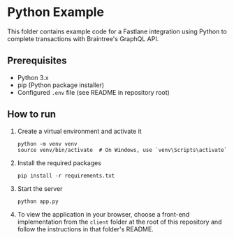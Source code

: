 # Python Example

This folder contains example code for a Fastlane integration using Python to complete transactions with Braintree's GraphQL API.

## Prerequisites

- Python 3.x
- pip (Python package installer)
- Configured `.env` file (see README in repository root)

## How to run

1. Create a virtual environment and activate it
    ```
    python -m venv venv
    source venv/bin/activate  # On Windows, use `venv\Scripts\activate`
    ```
2. Install the required packages
    ```
    pip install -r requirements.txt
    ```
3. Start the server
    ```
    python app.py
    ```
4. To view the application in your browser, choose a front-end implementation from the `client` folder at the root of this repository and follow the instructions in that folder's README.

